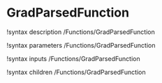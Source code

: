 <!-- MOOSE Documentation Stub: Remove this when content is added. -->

# GradParsedFunction

!syntax description /Functions/GradParsedFunction

!syntax parameters /Functions/GradParsedFunction

!syntax inputs /Functions/GradParsedFunction

!syntax children /Functions/GradParsedFunction
